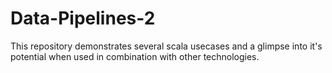 # Data-Pipelines-2
This repository demonstrates several scala usecases and a glimpse into it's potential when used in combination with other technologies.
